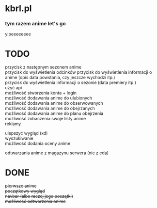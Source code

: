 # kbrl.pl
### tym razem anime let's go
yipeeeeeeee

# TODO
przycisk z następnym sezonem anime  
przycisk do wyświetlenia odcinków
przycisk do wyświetlenia informacji o anime (opis data powstania, czy jeszcze wychodzi itp.)  
przycisk do wyświetlenia informacji o sezonie (data premiery itp.)  
użyć api  
możliwość stworzenia konta + login  
możliwość dodawania anime do ulubionych  
możliwość dodawania anime do obserwowanych  
możliwość dodawania anime do obejrzanych  
możliwość dodawania anime do planu obejrzenia  
możliwość zobaczenia swoje listy anime  
reklamy  

ulepszyć wygląd (xd)  
wyszukiwanie  
możliwość dodania oceny anime  

odtwarzania anime z magazynu serwera (nie z cda)  

# DONE
~~pierwsze anime~~  
~~początkowy wygląd~~  
~~navbar (albo raczej jego początki)~~  
~~możliwość odtworzenia anime~~  

